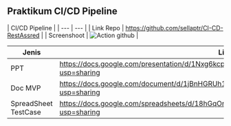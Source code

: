 <h2>Praktikum CI/CD Pipeline</h2>

| CI/CD Pipeline |
| --- | --- |
| Link Repo | https://github.com/sellaptr/CI-CD-RestAssred |
| Screenshoot | ![Action github](https://user-images.githubusercontent.com/74763171/234497209-0f42d5b7-2406-41b8-b31d-1e9a2fe446f4.JPG) |


| Jenis | Link |
| --- | --- |
| PPT | https://docs.google.com/presentation/d/1Nxg6kcpZ0bjNOgNh9GiJ9L6lfOGDGOMhhwrrh4Uvlxs/edit?usp=sharing |
| Doc MVP | https://docs.google.com/document/d/1jBnHGRUh1J4_zXjFloJ3aLoqPW-TZkdO1fcDPWVsops/edit?usp=sharing |
| SpreadSheet TestCase | https://docs.google.com/spreadsheets/d/18hGqOrb6IFNtZfyoTjE4Sq3TmCLuidTlFN90QRKkUrU/edit?usp=sharing |
